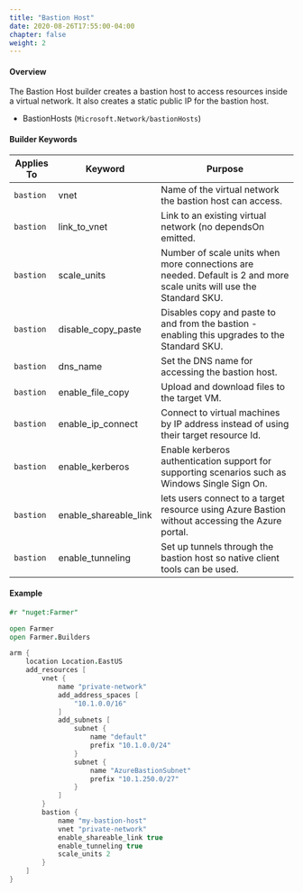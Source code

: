 ```yaml
---
title: "Bastion Host"
date: 2020-08-26T17:55:00-04:00
chapter: false
weight: 2
---
```


#### Overview
The Bastion Host builder creates a bastion host to access resources inside a virtual network. It also creates a static public IP for the bastion host.

* BastionHosts (`Microsoft.Network/bastionHosts`)

#### Builder Keywords

| Applies To | Keyword               | Purpose                                                                                                              |
|------------|-----------------------|----------------------------------------------------------------------------------------------------------------------|
| `bastion`  | vnet                  | Name of the virtual network the bastion host can access.                                                             |
| `bastion`  | link_to_vnet          | Link to an existing virtual network (no dependsOn emitted.                                                           |
| `bastion`  | scale_units           | Number of scale units when more connections are needed. Default is 2 and more scale units will use the Standard SKU. |
| `bastion`  | disable_copy_paste    | Disables copy and paste to and from the bastion - enabling this upgrades to the Standard SKU.                        |
| `bastion`  | dns_name              | Set the DNS name for accessing the bastion host.                                                                     |
| `bastion`  | enable_file_copy      | Upload and download files to the target VM.                                                                          |
| `bastion`  | enable_ip_connect     | Connect to virtual machines by IP address instead of using their target resource Id.                                 |
| `bastion`  | enable_kerberos       | Enable kerberos authentication support for supporting scenarios such as Windows Single Sign On.                      |
| `bastion`  | enable_shareable_link | lets users connect to a target resource using Azure Bastion without accessing the Azure portal.                      |
| `bastion`  | enable_tunneling      | Set up tunnels through the bastion host so native client tools can be used.                                          |

#### Example

```fsharp
#r "nuget:Farmer"

open Farmer
open Farmer.Builders

arm {
    location Location.EastUS
    add_resources [
        vnet {
            name "private-network"
            add_address_spaces [
                "10.1.0.0/16"
            ]
            add_subnets [
                subnet {
                    name "default"
                    prefix "10.1.0.0/24"
                }
                subnet {
                    name "AzureBastionSubnet"
                    prefix "10.1.250.0/27"
                }
            ]
        }
        bastion {
            name "my-bastion-host"
            vnet "private-network"
            enable_shareable_link true
            enable_tunneling true
            scale_units 2
        }
    ]
}
```
